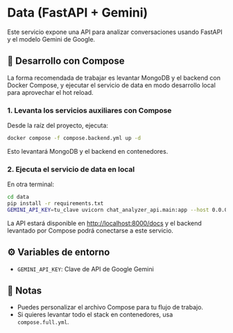 # Data (FastAPI + Gemini)

Este servicio expone una API para analizar conversaciones usando FastAPI y el modelo Gemini de Google.

## 🚀 Desarrollo con Compose

La forma recomendada de trabajar es levantar MongoDB y el backend con Docker Compose, y ejecutar el servicio de data en modo desarrollo local para aprovechar el hot reload.

### 1. Levanta los servicios auxiliares con Compose

Desde la raíz del proyecto, ejecuta:

```bash
docker compose -f compose.backend.yml up -d
```

Esto levantará MongoDB y el backend en contenedores.

### 2. Ejecuta el servicio de data en local

En otra terminal:

```bash
cd data
pip install -r requirements.txt
GEMINI_API_KEY=tu_clave uvicorn chat_analyzer_api.main:app --host 0.0.0.0 --port 8000 --reload
```

La API estará disponible en [http://localhost:8000/docs](http://localhost:8000/docs) y el backend levantado por Compose podrá conectarse a este servicio.

## ⚙️ Variables de entorno

- `GEMINI_API_KEY`: Clave de API de Google Gemini

## 📝 Notas

- Puedes personalizar el archivo Compose para tu flujo de trabajo.
- Si quieres levantar todo el stack en contenedores, usa `compose.full.yml`.
